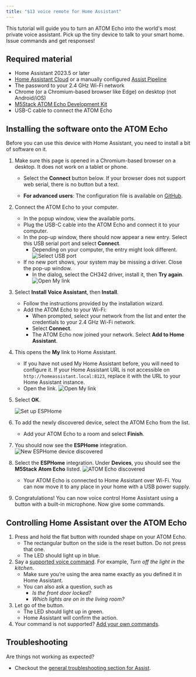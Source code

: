 ```yaml
---
title: "$13 voice remote for Home Assistant"
---
```


This tutorial will guide you to turn an ATOM Echo into the
world's most private voice assistant. Pick up the tiny device to talk to
your smart home. Issue commands and get responses!

<lite-youtube videoid="w6QxGdxVMJs" videotitle="$13 voice remote for Home Assistant
"></lite-youtube>

## Required material

- Home Assistant 2023.5 or later
- [Home Assistant Cloud](https://www.nabucasa.com) or a manually configured [Assist Pipeline](/voice_control/voice_remote_local_assistant)
- The password to your 2.4&nbsp;GHz Wi-Fi network
- Chrome (or a Chromium-based browser like Edge) on desktop (not Android/iOS) 
- [M5Stack ATOM Echo Development Kit](https://shop.m5stack.com/products/atom-echo-smart-speaker-dev-kit?ref=NabuCasa)
- USB-C cable to connect the ATOM Echo



## Installing the software onto the ATOM Echo

Before you can use this device with Home Assistant, you need to install a bit of software on it.

1. Make sure this page is opened in a Chromium-based browser on a desktop. It does not work on a tablet or phone.
   - Select the **Connect** button below. If your browser does not support web serial, there is no button but a text.

      <script type="module" src="https://unpkg.com/esp-web-tools@9/dist/web/install-button.js?module"></script>
      <esp-web-install-button manifest="https://firmware.esphome.io/voice-assistant/m5stack-atom-echo/manifest.json"></esp-web-install-button>
   - **For advanced users**: The configuration file is available on [GitHub](https://github.com/esphome/firmware/blob/main/voice-assistant/m5stack-atom-echo.yaml).

1. Connect the ATOM Echo to your computer.
   - In the popup window, view the available ports.
   - Plug the USB-C cable into the ATOM Echo and connect it to your computer.
   - In the pop-up window, there should now appear a new entry. Select this USB serial port and select **Connect**.
     - Depending on your computer, the entry might look different.
   ![Select USB port](/images/assist/esp32-atom-flash-select-port.png)
   - If no new port shows, your system may be missing a driver. Close the pop-up window.
     - In the dialog, select the CH342 driver, install it, then **Try again**.
   ![Open My link](/images/assist/esp32-atom-flash-no-port.png)
1. Select **Install Voice Assistant**, then **Install**.
     - Follow the instructions provided by the installation wizard.
     - Add the ATOM Echo to your Wi-Fi:
       - When prompted, select your network from the list and enter the credentials to your 2.4&nbsp;GHz Wi-Fi network.
       - Select **Connect**.
       - The ATOM Echo now joined your network. Select **Add to Home Assistant**.
1. This opens the **My** link to Home Assistant. 
   - If you have not used My Home Assistant before, you will need to configure it. If your Home Assistant URL is not accessible on `http://homeassistant.local:8123`, replace it with the URL to your Home Assistant instance.
   - Open the link.
   ![Open My link](/images/assist/esp32-atom-flash-06.png)
1. Select **OK**. 
   
   ![Set up ESPHome](/images/assist/esp32-atom-flash-07.png)
1. To add the newly discovered device, select the ATOM Echo from the list.
   - Add your ATOM Echo to a room and select **Finish**. 
1. You should now see the **ESPHome** integration.
   ![New ESPHome device discovered](/images/assist/m5stack-atom-echo-discovered-33.png)
1. Select the **ESPHome** integration. Under **Devices**, you should see the **M5Stack Atom Echo** listed.
   ![ATOM Echo discovered](/images/assist/m5stack-atom-echo-discovered-new-03.png)
   - Your ATOM Echo is connected to Home Assistant over Wi-Fi. You can now move it to any place in your home with a USB power supply. 
1. Congratulations! You can now voice control Home Assistant using a button with a built-in microphone. Now give some commands.

## Controlling Home Assistant over the ATOM Echo

1. Press and hold the flat button with rounded shape on your ATOM Echo.
   - The rectangular button on the side is the reset button. Do not press that one.
   - The LED should light up in blue.
1. Say a [supported voice command](/voice_control/builtin_sentences/). For example, *Turn off the light in the kitchen*.   
      - Make sure you’re using the area name exactly as you defined it in Home Assistant.
      - You can also ask a question, such as
          - *Is the front door locked?*
          - *Which lights are on in the living room?*
1. Let go of the button.
   - The LED should light up in green.
   - Home Assistant will confirm the action.
1. Your command is not supported? [Add your own commands](/integrations/conversation/).

## Troubleshooting

Are things not working as expected?

- Checkout the [general troubleshooting section for Assist](/voice_control/troubleshooting/).